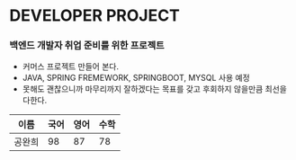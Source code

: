 # DEVELOPER PROJECT
### 백엔드 개발자 취업 준비를 위한 프로젝트 

* 커머스 프로젝트 만들어 본다.
* JAVA, SPRING FREMEWORK, SPRINGBOOT, MYSQL 사용 예정
* 못해도 괜찮으니까 마무리까지 잘하겠다는 목표를 갖고 후회하지 않을만큼 최선을 다한다.

이름|국어|영어|수학
---|---|---|---|
공완희|98|87|78
